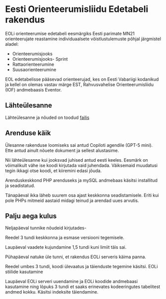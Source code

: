 # Eesti Orienteerumisliidu Edetabeli rakendus

EOLi orienteerumise edetabeli eesmärgiks Eesti parimate MN21 orienteerujate reastamine individuaalsete võistlustulemuste põhjal järgmistel aladel:

* Orienteerumisjooks
* Orienteerumisjooks- Sprint
* Rattaorienteerumine
* Suusaorienteerumine

EOL edetabelisse pääsevad orienteerujad, kes on Eesti Vabariigi kodanikud ja kellel on olemas vastav märge EST, Rahvusvahelise Orienteerumisliidu (IOF) andmebaasis Eventor.


## Lähteülesanne

Lähteülesanne ja nõuded on toodud [failis](dok/viip_edetabel.md) 

## Arenduse käik

Ülesanne rakenduse loomiseks sai antud Copiloti agendile (GPT-5 mini). 
Ette antud ainult nõuete dokument ja sellest alustasime.

Nii lähteülesanne kui jooksvad juhised antud eesti keeles. Eesmärk on võimalikult vähe ise koodi kirjutada vaid juhendada. Väiksemaid muudatusi tegin ikkagi otse koodi, et kiiremini edasi jõuda.

Arenduskeskkond  PHP arenduseks ja mySQL andmebaas käsitsi installitud ja seadistatud.

Tänapäeval ikka läheb suurem osa ajast keskkonna seadistamisele. Eriti kui pole PHPs mitmeid aastaid midagi teinud ja arendad uues arvutis.


## Palju aega kulus

Neljapäeval tunnike nõudeid kirjutades-

Reedel 3 tundi keskkonna ja esmase versiooni tegemisele.

Laupäeval vaadete kujundamine 1,5 tundi kuni limiit täis sai.

Pühapäeval natuke üle tunni, et rakendus EOLi serveris käima panna.

Reedel umbes 3 tundi, koodi ülevaatus ja täienduste tegemine käsitsi. EOLi stiilide kasutamine

Laupäeval EOLi serveri uuendamine ja EOLi koodide andmebaasi kasutamine ning lõpuks 3 tundi et saaks erinevates kodeeringutes tabelitest andmed kokku. Käsitsi indeksite täiendamine.